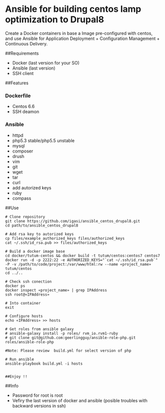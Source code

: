 Ansible for building centos lamp optimization to Drupal8
========================================================

Create a Docker containers in base a Image pre-configured with centos,  and use Ansible for Application Deployment + Configuration Management + Continuous Delivery.

##Requirements

 - Docker (last version for your SO)
 - Ansible (last version)
 - SSH client

##Features

### Dockerfile
 - Centos 6.6
 - SSH deamon

### Ansible
 - httpd
 - php5.3 stable/php5.5 unstable
 - mysql
 - composer
 - drush
 - vim
 - git
 - wget
 - tar
 - curl
 - add autorized keys
 - ruby
 - compass

##Use

```
# Clone repository
git clone https://github.com/igasi/ansible_centos_drupal8.git
cd path/to/ansible_centos_drupal8

# Add rsa key to autorized keys
cp files/example_authorized_keys files/authorized_keys
cat ~/.ssh/id_rsa.pub >> files/authorized_keys

# Build a docker image base
cd docker/tutum-centos && docker build -t tutum/centos:centos7 centos7
docker run -d -p 2222:22 -e AUTHORIZED_KEYS="`cat ~/.ssh/id_rsa.pub`" -P -v /path/to/code/project:/var/www/html:rw --name «project_name» tutum/centos
cd ../..

# Check ssh conection
docker ps
docker inspect «project_name» | grep IPAddress
ssh root@«IPAddress»

# Into container
exit

# Configure hosts
echo «IPAddress» >> hosts

# Get roles from ansible galaxy
# ansible-galaxy install -p roles/ rvm_io.rvm1-ruby
# git clone git@github.com:geerlingguy/ansible-role-php.git roles/ansible-role-php

#Note: Please review  build.yml for select version of php

# Run ansible
ansible-playbook build.yml -i hosts


##Enjoy !!
```


##Info

 - Password for root is root
 - Vefiry the last version of docker and ansible (posible troubles with backward versions in ssh)